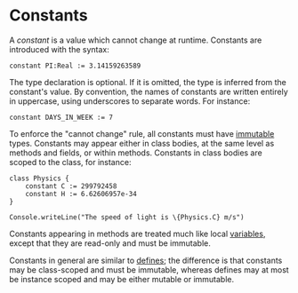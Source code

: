 Constants
=========

A *constant* is a value which cannot change at runtime. Constants are introduced with the syntax:

    constant PI:Real := 3.14159263589

The type declaration is optional. If it is omitted, the type is inferred from the constant's value.
By convention, the names of constants are written entirely in uppercase, using underscores to
separate words. For instance:

    constant DAYS_IN_WEEK := 7

To enforce the "cannot change" rule, all constants must have [immutable](immutability.md) types.
Constants may appear either in class bodies, at the same level as methods and fields, or within
methods. Constants in class bodies are scoped to the class, for instance:

    class Physics {
        constant C := 299792458
        constant H := 6.62606957e-34
    }

    Console.writeLine("The speed of light is \{Physics.C} m/s")

Constants appearing in methods are treated much like local [variables](variables.md), except that
they are read-only and must be immutable. 

Constants in general are similar to [defines](defines.md); the difference is that constants may be
class-scoped and must be immutable, whereas defines may at most be instance scoped and may be either
mutable or immutable.
